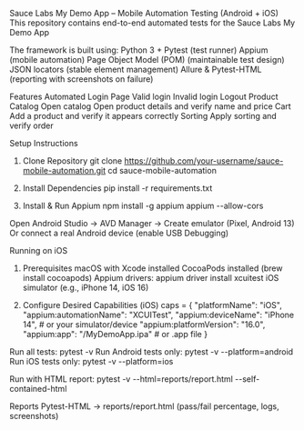 Sauce Labs My Demo App – Mobile Automation Testing (Android + iOS)
This repository contains end-to-end automated tests for the Sauce Labs My Demo App

The framework is built using:
Python 3 + Pytest (test runner)
Appium (mobile automation)
Page Object Model (POM) (maintainable test design)
JSON locators (stable element management)
Allure & Pytest-HTML (reporting with screenshots on failure)

Features Automated
Login Page
Valid login
Invalid login
Logout
Product Catalog
Open catalog
Open product details and verify name and price
Cart
Add a product and verify it appears correctly
Sorting
Apply sorting and verify order

Setup Instructions
1. Clone Repository
git clone https://github.com/your-username/sauce-mobile-automation.git
cd sauce-mobile-automation

2. Install Dependencies
pip install -r requirements.txt

3. Install & Run Appium
npm install -g appium
appium --allow-cors



Open Android Studio → AVD Manager → Create emulator (Pixel, Android 13)
Or connect a real Android device (enable USB Debugging)

 Running on iOS
1. Prerequisites
macOS with Xcode installed
CocoaPods installed (brew install cocoapods)
Appium drivers:
appium driver install xcuitest
iOS simulator (e.g., iPhone 14, iOS 16)

2. Configure Desired Capabilities (iOS)
caps = {
    "platformName": "iOS",
    "appium:automationName": "XCUITest",
    "appium:deviceName": "iPhone 14",     # or your simulator/device
    "appium:platformVersion": "16.0",
    "appium:app": "<path-to-app>/MyDemoApp.ipa"   # or .app file
}

Run all tests:
pytest -v
Run Android tests only:
pytest -v --platform=android
Run iOS tests only:
pytest -v --platform=ios


Run with HTML report:
pytest -v --html=reports/report.html --self-contained-html


Reports
Pytest-HTML → reports/report.html (pass/fail percentage, logs, screenshots)
